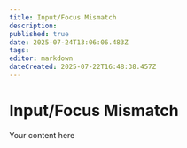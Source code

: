 ```yaml
---
title: Input/Focus Mismatch
description: 
published: true
date: 2025-07-24T13:06:06.483Z
tags: 
editor: markdown
dateCreated: 2025-07-22T16:48:38.457Z
---
```


# Input/Focus Mismatch
Your content here
